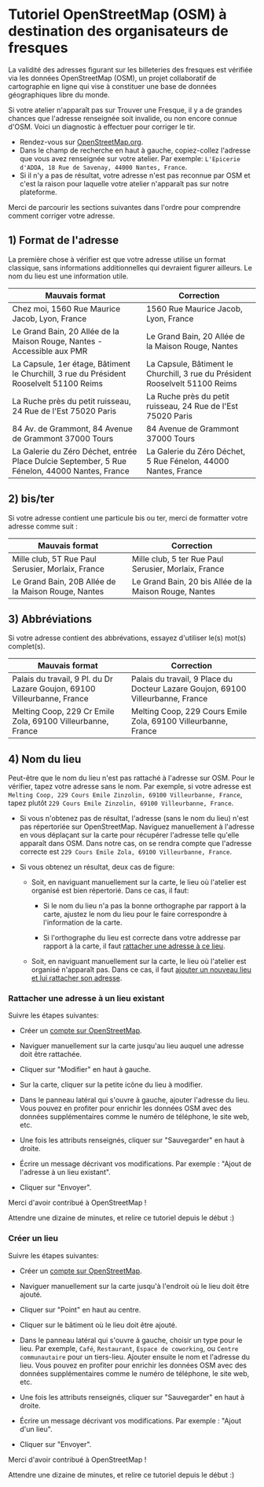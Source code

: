 # Tutoriel OpenStreetMap (OSM) à destination des organisateurs de fresques

La validité des adresses figurant sur les billeteries des fresques est vérifiée via les données OpenStreetMap (OSM), un projet collaboratif de cartographie en ligne qui vise à constituer une base de données géographiques libre du monde.

Si votre atelier n'apparaît pas sur Trouver une Fresque, il y a de grandes chances que l'adresse renseignée soit invalide, ou non encore connue d'OSM. Voici un diagnostic à effectuer pour corriger le tir.

- Rendez-vous sur [OpenStreetMap.org](https://www.openstreetmap.org).
- Dans le champ de recherche en haut à gauche, copiez-collez l'adresse que vous avez renseignée sur votre atelier. Par exemple: `L'Epicerie d'ADDA, 18 Rue de Savenay, 44000 Nantes, France`.
- Si il n'y a pas de résultat, votre adresse n'est pas reconnue par OSM et c'est la raison pour laquelle votre atelier n'apparaît pas sur notre plateforme.

Merci de parcourir les sections suivantes dans l'ordre pour comprendre comment corriger votre adresse.

## 1) Format de l'adresse

La première chose à vérifier est que votre adresse utilise un format classique, sans informations additionnelles qui devraient figurer ailleurs. Le nom du lieu est une information utile.

| Mauvais format | Correction |
|----------|----------|
| Chez moi, 1560 Rue Maurice Jacob, Lyon, France | 1560 Rue Maurice Jacob, Lyon, France |
| Le Grand Bain, 20 Allée de la Maison Rouge, Nantes - Accessible aux PMR | Le Grand Bain, 20 Allée de la Maison Rouge, Nantes |
| La Capsule, 1er étage, Bâtiment le Churchill, 3 rue du Président Rooselvelt 51100 Reims | La Capsule, Bâtiment le Churchill, 3 rue du Président Rooselvelt 51100 Reims |
| La Ruche près du petit ruisseau, 24 Rue de l'Est 75020 Paris | La Ruche près du petit ruisseau, 24 Rue de l'Est 75020 Paris |
| 84 Av. de Grammont, 84 Avenue de Grammont 37000 Tours | 84 Avenue de Grammont 37000 Tours |
| La Galerie du Zéro Déchet, entrée Place Dulcie September, 5 Rue Fénelon, 44000 Nantes, France | La Galerie du Zéro Déchet, 5 Rue Fénelon, 44000 Nantes, France |

## 2) bis/ter

Si votre adresse contient une particule bis ou ter, merci de formatter votre adresse comme suit :

| Mauvais format | Correction |
|----------|----------|
| Mille club, 5T Rue Paul Serusier, Morlaix, France | Mille club, 5 ter Rue Paul Serusier, Morlaix, France |
| Le Grand Bain, 20B Allée de la Maison Rouge, Nantes | Le Grand Bain, 20 bis Allée de la Maison Rouge, Nantes |

## 3) Abbréviations

Si votre adresse contient des abbrévations, essayez d'utiliser le(s) mot(s) complet(s).

| Mauvais format | Correction |
|----------|----------|
| Palais du travail, 9 Pl. du Dr Lazare Goujon, 69100 Villeurbanne, France | Palais du travail, 9 Place du Docteur Lazare Goujon, 69100 Villeurbanne, France |
| Melting Coop, 229 Cr Emile Zola, 69100 Villeurbanne, France | Melting Coop, 229 Cours Emile Zola, 69100 Villeurbanne, France |

## 4) Nom du lieu

Peut-être que le nom du lieu n'est pas rattaché à l'adresse sur OSM. Pour le vérifier, tapez votre adresse sans le nom. Par exemple, si votre adresse est `Melting Coop, 229 Cours Emile Zinzolin, 69100 Villeurbanne, France`, tapez plutôt `229 Cours Emile Zinzolin, 69100 Villeurbanne, France`.

- Si vous n'obtenez pas de résultat, l'adresse (sans le nom du lieu) n'est pas répertoriée sur OpenStreetMap. Naviguez manuellement à l'adresse en vous déplaçant sur la carte pour récupérer l'adresse telle qu'elle apparaît dans OSM. Dans notre cas, on se rendra compte que l'adresse correcte est `229 Cours Emile Zola, 69100 Villeurbanne, France`.

- Si vous obtenez un résultat, deux cas de figure:

    - Soit, en naviguant manuellement sur la carte, le lieu où l'atelier est organisé est bien répertorié. Dans ce cas, il faut:

        - Si le nom du lieu n'a pas la bonne orthographe par rapport à la carte, ajustez le nom du lieu pour le faire correspondre à l'information de la carte.

        - Si l'orthographe du lieu est correcte dans votre addresse par rapport à la carte, il faut [rattacher une adresse à ce lieu](#rattacher-une-adresse-à-un-lieu-existant).

    - Soit, en naviguant manuellement sur la carte, le lieu où l'atelier est organisé n'apparaît pas. Dans ce cas, il faut [ajouter un nouveau lieu et lui rattacher son adresse](#créer-un-lieu).

### Rattacher une adresse à un lieu existant

Suivre les étapes suivantes:

- Créer un [compte sur OpenStreetMap](https://www.openstreetmap.org/user/new).

- Naviguer manuellement sur la carte jusqu'au lieu auquel une adresse doit être rattachée.

- Cliquer sur "Modifier" en haut à gauche.

- Sur la carte, cliquer sur la petite icône du lieu à modifier.

- Dans le panneau latéral qui s'ouvre à gauche, ajouter l'adresse du lieu. Vous pouvez en profiter pour enrichir les données OSM avec des données supplémentaires comme le numéro de téléphone, le site web, etc.

- Une fois les attributs renseignés, cliquer sur "Sauvegarder" en haut à droite.

- Écrire un message décrivant vos modifications. Par exemple : "Ajout de l'adresse à un lieu existant".

- Cliquer sur "Envoyer".

Merci d'avoir contribué à OpenStreetMap !

Attendre une dizaine de minutes, et relire ce tutoriel depuis le début :)

### Créer un lieu

Suivre les étapes suivantes:

- Créer un [compte sur OpenStreetMap](https://www.openstreetmap.org/user/new).

- Naviguer manuellement sur la carte jusqu'à l'endroit où le lieu doit être ajouté.

- Cliquer sur "Point" en haut au centre.

- Cliquer sur le bâtiment où le lieu doit être ajouté.

- Dans le panneau latéral qui s'ouvre à gauche, choisir un type pour le lieu. Par exemple, `Café`, `Restaurant`, `Espace de coworking`, ou `Centre communautaire` pour un tiers-lieu. Ajouter ensuite le nom et l'adresse du lieu. Vous pouvez en profiter pour enrichir les données OSM avec des données supplémentaires comme le numéro de téléphone, le site web, etc.

- Une fois les attributs renseignés, cliquer sur "Sauvegarder" en haut à droite.

- Écrire un message décrivant vos modifications. Par exemple : "Ajout d'un lieu".

- Cliquer sur "Envoyer".

Merci d'avoir contribué à OpenStreetMap !

Attendre une dizaine de minutes, et relire ce tutoriel depuis le début :)
